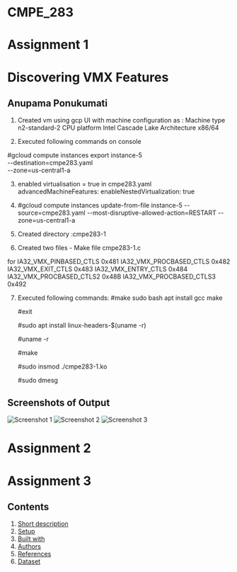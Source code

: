 # CMPE_283

# Assignment 1

# Discovering VMX Features

## Anupama Ponukumati

1. Created vm using gcp UI with machine configuration as :
Machine type n2-standard-2
CPU platform Intel Cascade Lake Architecture x86/64

2. Executed following commands on console

#gcloud compute instances export instance-5 \
--destination=cmpe283.yaml \
--zone=us-central1-a

3. enabled virtualisation = true in cmpe283.yaml
advancedMachineFeatures: enableNestedVirtualization: true


4. #gcloud compute instances update-from-file instance-5 --source=cmpe283.yaml --most-disruptive-allowed-action=RESTART --zone=us-central1-a


5. Created directory :cmpe283-1

6. Created two files - 
Make file
cmpe283-1.c

for IA32_VMX_PINBASED_CTLS 0x481 IA32_VMX_PROCBASED_CTLS 0x482 IA32_VMX_EXIT_CTLS 0x483 IA32_VMX_ENTRY_CTLS 0x484
IA32_VMX_PROCBASED_CTLS2 0x48B IA32_VMX_PROCBASED_CTLS3 0x492

7. Executed following commands:
#make sudo bash apt install gcc make

    #exit

    #sudo apt install linux-headers-$(uname -r)

    #uname -r

    #make

    #sudo insmod ./cmpe283-1.ko

    #sudo dmesg

## Screenshots of Output

![Screenshot 1](img1.png)
![Screenshot 2](img2.png)
![Screenshot 3](img3.png)



# Assignment 2



# Assignment 3



## Contents

1. [Short description](#short-description)
1. [Setup](#setup)
1. [Built with](#built-with)
1. [Authors](#authors)
1. [References](#references)
1. [Dataset](#dataset)
